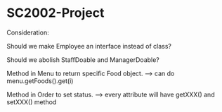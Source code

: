 # SC2002-Project

Consideration:

  Should we make Employee an interface instead of class?
  
  Should we abolish StaffDoable and ManagerDoable?

  Method in Menu to return specific Food object.
  --> can do menu.getFoods().get(i)

  Method in Order to set status.
  --> every attribute will have getXXX() and setXXX() method
